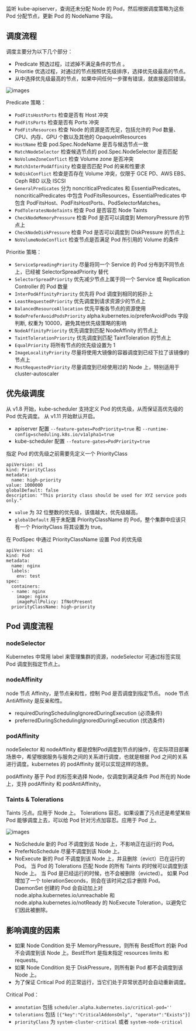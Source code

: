 监听 kube-apiserver，查询还未分配 Node 的 Pod，然后根据调度策略为这些 Pod 分配节点，更新 Pod 的 NodeName 字段。

## 调度流程

调度主要分为以下几个部分：

- Predicate 预选过程，过滤掉不满足条件的节点 。
- Prioritie 优选过程，对通过的节点按照优先级排序，选择优先级最高的节点。
- 从中选择优先级最高的节点，如果中间任何一步骤有错误，就直接返回错误。

![images](http://70data.net/upload/kubernetes/kube-scheduler-filter.jpg)

Predicate 策略：

- `PodFitsHostPorts` 检查是否有 Host 冲突
- `PodFitsPorts` 检查是否有 Ports 冲突
- `PodFitsResources` 检查 Node 的资源是否充足，包括允许的 Pod 数量、CPU、内存、GPU 个数以及其他的 OpaqueIntResources
- `HostName` 检查 pod.Spec.NodeName 是否与候选节点一致
- `MatchNodeSelector` 检查候选节点的 pod.Spec.NodeSelector 是否匹配
- `NoVolumeZoneConflict` 检查 Volume zone 是否冲突
- `MatchInterPodAffinity` 检查是否匹配 Pod 的亲和性要求
- `NoDiskConflict` 检查是否存在 Volume 冲突，仅限于 GCE PD、AWS EBS、Ceph RBD 以及 ISCSI
- `GeneralPredicates` 分为 noncriticalPredicates 和 EssentialPredicates。noncriticalPredicates 中包含 PodFitsResources，EssentialPredicates 中包含 PodFitsHost、PodFitsHostPorts、PodSelectorMatches。
- `PodToleratesNodeTaints` 检查 Pod 是否容忍 Node Taints
- `CheckNodeMemoryPressure` 检查 Pod 是否可以调度到 MemoryPressure 的节点上
- `CheckNodeDiskPressure` 检查 Pod 是否可以调度到 DiskPressure 的节点上
- `NoVolumeNodeConflict` 检查节点是否满足 Pod 所引用的 Volume 的条件

Prioritie 策略：

- `ServiceSpreadingPriority` 尽量将同一个 Service 的 Pod 分布到不同节点上，已经被 SelectorSpreadPriority 替代
- `SelectorSpreadPriority` 优先减少节点上属于同一个 Service 或 Replication Controller 的 Pod 数量
- `InterPodAffinityPriority` 优先将 Pod 调度到相同的拓扑上
- `LeastRequestedPriority` 优先调度到请求资源少的节点上
- `BalancedResourceAllocation` 优先平衡各节点的资源使用
- `NodePreferAvoidPodsPriority` alpha.kubernetes.io/preferAvoidPods 字段判断, 权重为 10000，避免其他优先级策略的影响
- `NodeAffinityPriority` 优先调度到匹配 NodeAffinity 的节点上
- `TaintTolerationPriority` 优先调度到匹配 TaintToleration 的节点上
- `EqualPriority` 将所有节点的优先级设置为 1
- `ImageLocalityPriority` 尽量将使用大镜像的容器调度到已经下拉了该镜像的节点上
- `MostRequestedPriority` 尽量调度到已经使用过的 Node 上，特别适用于 cluster-autoscaler

## 优先级调度

从 v1.8 开始，kube-scheduler 支持定义 Pod 的优先级，从而保证高优先级的 Pod 优先调度。
从 v1.11 开始默认开启。

- apiserver 配置 `--feature-gates=PodPriority=true` 和 `--runtime-config=scheduling.k8s.io/v1alpha1=true`
- kube-scheduler 配置 `--feature-gates=PodPriority=true`

指定 Pod 的优先级之前需要先定义一个 PriorityClass

```
apiVersion: v1
kind: PriorityClass
metadata:
  name: high-priority
value: 1000000
globalDefault: false
description: "This priority class should be used for XYZ service pods only."
```

- `value` 为 32 位整数的优先级，该值越大，优先级越高。
- `globalDefault` 用于未配置 PriorityClassName 的 Pod，整个集群中应该只有一个 PriorityClass 将其设置为 true。

在 PodSpec 中通过 PriorityClassName 设置 Pod 的优先级

```
apiVersion: v1
kind: Pod
metadata:
  name: nginx
  labels:
    env: test
spec:
  containers:
  - name: nginx
    image: nginx
    imagePullPolicy: IfNotPresent
  priorityClassName: high-priority
```

## Pod 调度流程

### nodeSelector

Kubernetes 中常用 label 来管理集群的资源，nodeSelector 可通过标签实现 Pod 调度到指定节点上。

### nodeAffinity

node 节点 Affinity，是节点亲和性，控制 Pod 是否调度到指定节点。
node 节点 AntiAffinity 是反亲和性。

- requiredDuringSchedulingIgnoredDuringExecution (必须条件)
- preferredDuringSchedulingIgnoredDuringExecution (优选条件)

### podAffinity

nodeSelector 和 nodeAffinity 都是控制Pod调度到节点的操作，在实际项目部署场景中，希望根据服务与服务之间的关系进行调度，也就是根据 Pod 之间的关系进行调度。kubernetes 的 podAffinity 就可以实现这样的场景。

podAffinity 基于 Pod 的标签来选择 Node，仅调度到满足条件 Pod 所在的 Node 上，支持 podAffinity 和 podAntiAffinity。

### Taints & Tolerations

Taints 污点。应用于 Node 上。
Tolerations 容忍。如果设置了污点还是希望某些 Pod 能够调度上去，可以给 Pod 针对污点加容忍。应用于 Pod 上。

![images](http://70data.net/upload/kubernetes/640-5.png)

- NoSchedule 新的 Pod 不调度到该 Node 上，不影响正在运行的 Pod。
- PreferNoSchedule 尽量不调度到该 Node 上。
- NoExecute 新的 Pod 不调度到该 Node 上，并且删除（evict）已在运行的 Pod。
当 Pod 的 Tolerations 匹配 Node 的所有 Taints 的时候可以调度到该 Node 上。
当 Pod 是已经运行的时候，也不会被删除（evicted）。
如果 Pod 增加了一个 tolerationSeconds，则会在该时间之后才删除 Pod。
DaemonSet 创建的 Pod 会自动加上对 node.alpha.kubernetes.io/unreachable 和 node.alpha.kubernetes.io/notReady 的 NoExecute Toleration，以避免它们因此被删除。

## 影响调度的因素

- 如果 Node Condition 处于 MemoryPressure，则所有 BestEffort 的新 Pod 不会调度到该 Node 上。BestEffort 是指未指定 resources limits 和 requests。
- 如果 Node Condition 处于 DiskPressure，则所有新 Pod 都不会调度到该 Node 上。
- 为了保证 Critical Pod 的正常运行，当它们处于异常状态时会自动重新调度。

Critical Pod：

- `annotation` 包括 `scheduler.alpha.kubernetes.io/critical-pod=''`
- `tolerations` 包括 `[{"key":"CriticalAddonsOnly", "operator":"Exists"}]`
- `priorityClass` 为 `system-cluster-critical` 或者 `system-node-critical`
